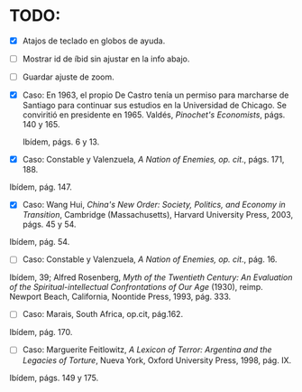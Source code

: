 # TODO:
- [x] Atajos de teclado en globos de ayuda.
- [ ] Mostrar id de íbid sin ajustar en la info abajo.
- [ ] Guardar ajuste de zoom.
- [x] Caso:
    En 1963, el propio De&nbsp;Castro tenía un permiso para marcharse de Santiago para continuar sus estudios en la Universidad de Chicago. Se conviritió en presidente en 1965. Valdés, <em>Pinochet's Economists</em>, págs. 140 y 165.

    Ibídem, págs. 6 y 13.
- [x] Caso:
Constable y Valenzuela, <em>A Nation of Enemies, op. cit</em>., págs. 171, 188.

Ibídem, pág. 147.
- [x] Caso:
Wang Hui, <em>China's New Order: Society, Politics, and Economy in Transition</em>, Cambridge (Massachusetts), Harvard University Press, 2003, págs. 45 y 54.

Ibídem, pág. 54.
- [ ] Caso:
Constable y Valenzuela, <em>A Nation of Enemies, op. cit</em>., pág. 16.

Ibídem, 39; Alfred Rosenberg, <em>Myth of the Twentieth Century: An Evaluation of the Spiritual-intellectual Confrontations of Our Age</em> (1930), reimp. Newport Beach, California, Noontide Press, 1993, pág. 333.
- [ ] Caso:
Marais, South Africa, op.cit, pág.162.

Ibídem, pág. 170.
- [ ] Caso:
Marguerite Feitlowitz, <em>A Lexicon of Terror: Argentina and the Legacies of Torture</em>, Nueva York, Oxford University Press, 1998, pág. IX.

Ibídem, págs. 149 y 175.
